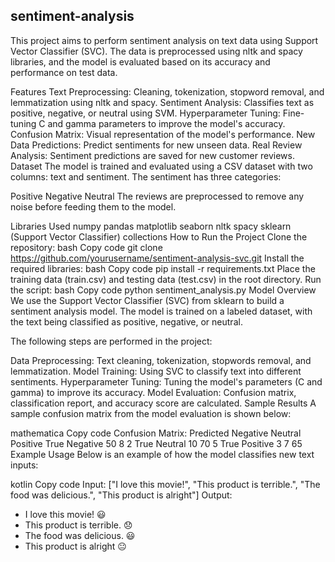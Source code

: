 ## sentiment-analysis
This project aims to perform sentiment analysis on text data using Support Vector Classifier (SVC). The data is preprocessed using nltk and spacy libraries, and the model is evaluated based on its accuracy and performance on test data.

Features
Text Preprocessing: Cleaning, tokenization, stopword removal, and lemmatization using nltk and spacy.
Sentiment Analysis: Classifies text as positive, negative, or neutral using SVM.
Hyperparameter Tuning: Fine-tuning C and gamma parameters to improve the model's accuracy.
Confusion Matrix: Visual representation of the model's performance.
New Data Predictions: Predict sentiments for new unseen data.
Real Review Analysis: Sentiment predictions are saved for new customer reviews.
Dataset
The model is trained and evaluated using a CSV dataset with two columns: text and sentiment. The sentiment has three categories:

Positive
Negative
Neutral
The reviews are preprocessed to remove any noise before feeding them to the model.

Libraries Used
numpy
pandas
matplotlib
seaborn
nltk
spacy
sklearn (Support Vector Classifier)
collections
How to Run the Project
Clone the repository:
bash
Copy code
git clone https://github.com/yourusername/sentiment-analysis-svc.git
Install the required libraries:
bash
Copy code
pip install -r requirements.txt
Place the training data (train.csv) and testing data (test.csv) in the root directory.
Run the script:
bash
Copy code
python sentiment_analysis.py
Model Overview
We use the Support Vector Classifier (SVC) from sklearn to build a sentiment analysis model. The model is trained on a labeled dataset, with the text being classified as positive, negative, or neutral.

The following steps are performed in the project:

Data Preprocessing: Text cleaning, tokenization, stopwords removal, and lemmatization.
Model Training: Using SVC to classify text into different sentiments.
Hyperparameter Tuning: Tuning the model's parameters (C and gamma) to improve its accuracy.
Model Evaluation: Confusion matrix, classification report, and accuracy score are calculated.
Sample Results
A sample confusion matrix from the model evaluation is shown below:

mathematica
Copy code
Confusion Matrix:
                  Predicted
                Negative  Neutral  Positive
True Negative      50        8       2
True Neutral       10       70       5
True Positive      3         7      65
Example Usage
Below is an example of how the model classifies new text inputs:

kotlin
Copy code
Input: ["I love this movie!", "This product is terrible.", "The food was delicious.", "This product is alright"]
Output:
- I love this movie! 😃
- This product is terrible. 😞
- The food was delicious. 😃
- This product is alright 😐





